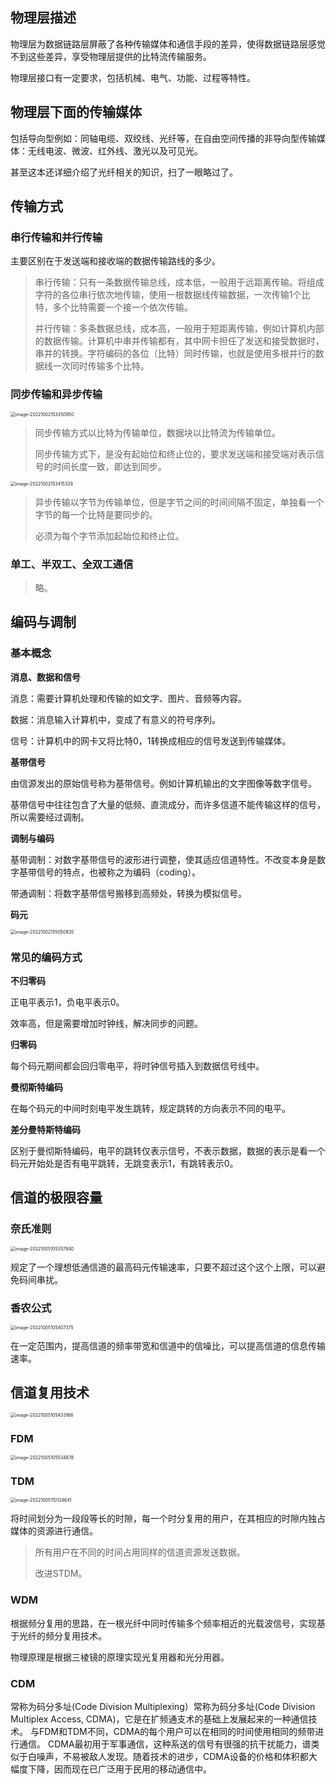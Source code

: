 ## 物理层描述

物理层为数据链路层屏蔽了各种传输媒体和通信手段的差异，使得数据链路层感觉不到这些差异，享受物理层提供的比特流传输服务。

物理层接口有一定要求，包括机械、电气、功能、过程等特性。

## 物理层下面的传输媒体

包括导向型例如：同轴电缆、双绞线、光纤等，在自由空间传播的非导向型传输媒体：无线电波、微波、红外线、激光以及可见光。

甚至这本还详细介绍了光纤相关的知识，扫了一眼略过了。

## 传输方式

### 串行传输和并行传输

主要区别在于发送端和接收端的数据传输路线的多少。

> 串行传输：只有一条数据传输总线，成本低，一般用于远距离传输。将组成字符的各位串行依次地传输，使用一根数据线传输数据，一次传输1个比特，多个比特需要一个接一个依次传输。
>
> 并行传输：多条数据总线，成本高，一般用于短距离传输，例如计算机内部的数据传输。计算机中串并传输都有，其中网卡担任了发送和接受数据时，串并的转换。字符编码的各位（比特）同时传输，也就是使用多根并行的数据线一次同时传输多个比特。 

### 同步传输和异步传输

<img src="http://pic.shixiaocaia.fun/202210021533130.png" alt="image-20221002153350950" style="zoom:50%;" />

> 同步传输方式以比特为传输单位，数据块以比特流为传输单位。
>
> 同步传输方式下，是没有起始位和终止位的，要求发送端和接受端对表示信号的时间长度一致，即达到同步。

<img src="http://pic.shixiaocaia.fun/202210021534329.png" alt="image-20221002153415329" style="zoom:50%;" />

> 异步传输以字节为传输单位，但是字节之间的时间间隔不固定，单独看一个字节的每一个比特是要同步的。
>
> 必须为每个字节添加起始位和终止位。

### 单工、半双工、全双工通信

> 略。

## 编码与调制

### 基本概念

**消息、数据和信号**

消息：需要计算机处理和传输的如文字、图片、音频等内容。

数据：消息输入计算机中，变成了有意义的符号序列。

信号：计算机中的网卡又将比特0，1转换成相应的信号发送到传输媒体。

**基带信号**

由信源发出的原始信号称为基带信号。例如计算机输出的文字图像等数字信号。

基带信号中往往包含了大量的低频、直流成分，而许多信道不能传输这样的信号，所以需要经过调制。

**调制与编码**

基带调制：对数字基带信号的波形进行调整，使其适应信道特性。不改变本身是数字基带信号的特点，也被称之为编码（coding）。

带通调制：将数字基带信号搬移到高频处，转换为模拟信号。

**码元**

<img src="http://pic.shixiaocaia.fun/202210021550882.png" alt="image-20221002155050835" style="zoom:50%;" />



### 常见的编码方式

**不归零码**

正电平表示1，负电平表示0。

效率高，但是需要增加时钟线，解决同步的问题。

**归零码**

每个码元期间都会回归零电平，将时钟信号插入到数据信号线中。

**曼彻斯特编码**

在每个码元的中间时刻电平发生跳转，规定跳转的方向表示不同的电平。

**差分曼特斯特编码**

区别于曼彻斯特编码，电平的跳转仅表示信号，不表示数据，数据的表示是看一个码元开始处是否有电平跳转，无跳变表示1，有跳转表示0。

## 信道的极限容量

### 奈氏准则

<img src="http://pic.shixiaocaia.fun/202210051053977.png" alt="image-20221005105357840" style="zoom:50%;" />

规定了一个理想低通信道的最高码元传输速率，只要不超过这个这个上限，可以避免码间串扰。

### 香农公式

<img src="http://pic.shixiaocaia.fun/202210051054438.png" alt="image-20221005105407375" style="zoom:50%;" />

在一定范围内，提高信道的频率带宽和信道中的信噪比，可以提高信道的信息传输速率。

## 信道复用技术

<img src="http://pic.shixiaocaia.fun/202210051054430.png" alt="image-20221005105433166" style="zoom:50%;" />

### FDM

<img src="http://pic.shixiaocaia.fun/202210051055422.png" alt="image-20221005105534878" style="zoom:50%;" />

### TDM

<img src="http://pic.shixiaocaia.fun/202210051101680.png" alt="image-20221005110124641" style="zoom:50%;" />

将时间划分为一段段等长的时隙，每一个时分复用的用户，在其相应的时隙内独占媒体的资源进行通信。

> 所有用户在不同的时间占用同样的信道资源发送数据。
>
> 改进STDM。

### WDM

根据频分复用的思路，在一根光纤中同时传输多个频率相近的光载波信号，实现基于光纤的频分复用技术。

物理原理是根据三棱镜的原理实现光复用器和光分用器。

### CDM

常称为码分多址(Code Division Multiplexing）常称为码分多址(Code Division MuItiplex Access, CDMA)，它是在扩频通支术的基础上发展起来的一种通信技术。
与FDM和TDM不同，CDMA的每个用户可以在相同的时间使用相同的频带进行通信。
CDMA最初用于军事通信，这种系送的信号有很强的抗干扰能力，谱类似于白噪声，不易被敌人发现。随着技术的进步，CDMA设备的价格和体积都大幅度下降，因而现在已广泛用于民用的移动通信中。
